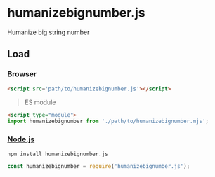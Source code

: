 # humanizebignumber.js
Humanize big string number

## Load

### Browser

```html
<script src='path/to/humanizebignumber.js'></script>
```

> ES module

```html
<script type="module">
import humanizebignumber from './path/to/humanizebignumber.mjs';
```

### [Node.js](http://nodejs.org)

```bash
npm install humanizebignumber.js
```

```javascript
const humanizebignumber = require('humanizebignumber.js');
```